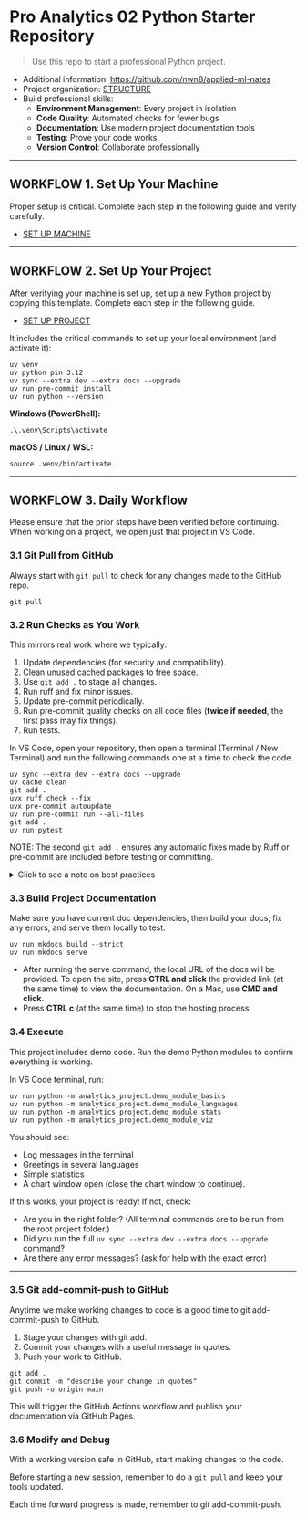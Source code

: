 # Pro Analytics 02 Python Starter Repository

> Use this repo to start a professional Python project.

- Additional information: <https://github.com/nwn8/applied-ml-nates>
- Project organization: [STRUCTURE](./STRUCTURE.md)
- Build professional skills:
  - **Environment Management**: Every project in isolation
  - **Code Quality**: Automated checks for fewer bugs
  - **Documentation**: Use modern project documentation tools
  - **Testing**: Prove your code works
  - **Version Control**: Collaborate professionally

---

## WORKFLOW 1. Set Up Your Machine

Proper setup is critical.
Complete each step in the following guide and verify carefully.

- [SET UP MACHINE](./SET_UP_MACHINE.md)

---

## WORKFLOW 2. Set Up Your Project

After verifying your machine is set up, set up a new Python project by copying this template.
Complete each step in the following guide.

- [SET UP PROJECT](./SET_UP_PROJECT.md)

It includes the critical commands to set up your local environment (and activate it):

```shell
uv venv
uv python pin 3.12
uv sync --extra dev --extra docs --upgrade
uv run pre-commit install
uv run python --version
```

**Windows (PowerShell):**

```shell
.\.venv\Scripts\activate
```

**macOS / Linux / WSL:**

```shell
source .venv/bin/activate
```

---

## WORKFLOW 3. Daily Workflow

Please ensure that the prior steps have been verified before continuing.
When working on a project, we open just that project in VS Code.

### 3.1 Git Pull from GitHub

Always start with `git pull` to check for any changes made to the GitHub repo.

```shell
git pull
```

### 3.2 Run Checks as You Work

This mirrors real work where we typically:

1. Update dependencies (for security and compatibility).
2. Clean unused cached packages to free space.
3. Use `git add .` to stage all changes.
4. Run ruff and fix minor issues.
5. Update pre-commit periodically.
6. Run pre-commit quality checks on all code files (**twice if needed**, the first pass may fix things).
7. Run tests.

In VS Code, open your repository, then open a terminal (Terminal / New Terminal) and run the following commands one at a time to check the code.

```shell
uv sync --extra dev --extra docs --upgrade
uv cache clean
git add .
uvx ruff check --fix
uvx pre-commit autoupdate
uv run pre-commit run --all-files
git add .
uv run pytest
```

NOTE: The second `git add .` ensures any automatic fixes made by Ruff or pre-commit are included before testing or committing.

<details>
<summary>Click to see a note on best practices</summary>

`uvx` runs the latest version of a tool in an isolated cache, outside the virtual environment.
This keeps the project light and simple, but behavior can change when the tool updates.
For fully reproducible results, or when you need to use the local `.venv`, use `uv run` instead.

</details>

### 3.3 Build Project Documentation

Make sure you have current doc dependencies, then build your docs, fix any errors, and serve them locally to test.

```shell
uv run mkdocs build --strict
uv run mkdocs serve
```

- After running the serve command, the local URL of the docs will be provided. To open the site, press **CTRL and click** the provided link (at the same time) to view the documentation. On a Mac, use **CMD and click**.
- Press **CTRL c** (at the same time) to stop the hosting process.

### 3.4 Execute

This project includes demo code.
Run the demo Python modules to confirm everything is working.

In VS Code terminal, run:

```shell
uv run python -m analytics_project.demo_module_basics
uv run python -m analytics_project.demo_module_languages
uv run python -m analytics_project.demo_module_stats
uv run python -m analytics_project.demo_module_viz
```

You should see:

- Log messages in the terminal
- Greetings in several languages
- Simple statistics
- A chart window open (close the chart window to continue).

If this works, your project is ready! If not, check:

- Are you in the right folder? (All terminal commands are to be run from the root project folder.)
- Did you run the full `uv sync --extra dev --extra docs --upgrade` command?
- Are there any error messages? (ask for help with the exact error)

---

### 3.5 Git add-commit-push to GitHub

Anytime we make working changes to code is a good time to git add-commit-push to GitHub.

1. Stage your changes with git add.
2. Commit your changes with a useful message in quotes.
3. Push your work to GitHub.

```shell
git add .
git commit -m "describe your change in quotes"
git push -u origin main
```

This will trigger the GitHub Actions workflow and publish your documentation via GitHub Pages.

### 3.6 Modify and Debug

With a working version safe in GitHub, start making changes to the code.

Before starting a new session, remember to do a `git pull` and keep your tools updated.

Each time forward progress is made, remember to git add-commit-push.


